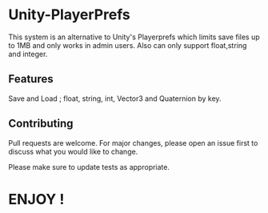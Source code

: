 # Unity-PlayerPrefs
This system is an alternative to Unity's Playerprefs which limits save files up to 1MB and only works in admin users. Also can only support float,string and integer.

## Features
Save and Load ; float, string, int, Vector3 and Quaternion by key.

## Contributing
Pull requests are welcome. For major changes, please open an issue first to discuss what you would like to change.

Please make sure to update tests as appropriate.


# ENJOY !
